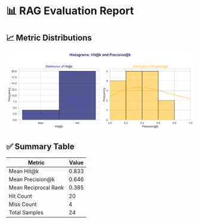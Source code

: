 # 📊 RAG Evaluation Report

## 📈 Metric Distributions

![Histograms](histograms.png)
## ✅ Summary Table

| Metric               |   Value |
|----------------------|---------|
| Mean Hit@k           |   0.833 |
| Mean Precision@k     |   0.646 |
| Mean Reciprocal Rank |   0.385 |
| Hit Count            |  20     |
| Miss Count           |   4     |
| Total Samples        |  24     |